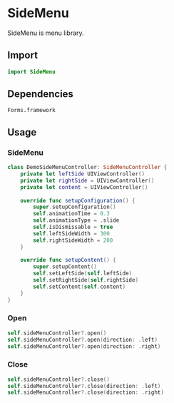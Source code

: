 # SideMenu

SideMenu is menu library.

## Import

```swift
import SideMenu
```

## Dependencies

```
Forms.framework
```

## Usage

### SideMenu

```swift
class DemoSideMenuController: SideMenuController { 
    private let leftSide UIViewController()
    private let rightSide = UIViewController()
    private let content = UIViewController()
    
    override func setupConfiguration() {
        super.setupConfiguration()
        self.animationTime = 0.3
        self.animationType = .slide
        self.isDismissable = true
        self.leftSideWidth = 300
        self.rightSideWidth = 200
    }
    
    override func setupContent() {
        super.setupContent()
        self.setLeftSide(self.leftSide)
        self.setRightSide(self.rightSide)
        self.setContent(self.content)
    }
}
```

### Open

```swift
self.sideMenuController?.open()
self.sideMenuController?.open(direction: .left)
self.sideMenuController?.open(direction: .right)
```

### Close

```swift
self.sideMenuController?.close()
self.sideMenuController?.close(direction: .left)
self.sideMenuController?.close(direction: .right)
```